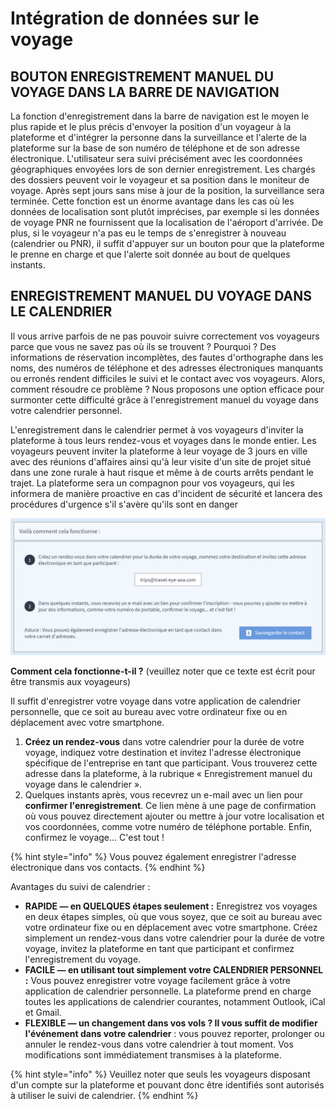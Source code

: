 # Intégration de données sur le voyage

## BOUTON ENREGISTREMENT MANUEL DU VOYAGE DANS LA BARRE DE NAVIGATION

La fonction d'enregistrement dans la barre de navigation est le moyen le plus rapide et le plus précis d'envoyer la position d'un voyageur à la plateforme et d'intégrer la personne dans la surveillance et l'alerte de la plateforme sur la base de son numéro de téléphone et de son adresse électronique. L'utilisateur sera suivi précisément avec les coordonnées géographiques envoyées lors de son dernier enregistrement. Les chargés des dossiers peuvent voir le voyageur et sa position dans le moniteur de voyage. Après sept jours sans mise à jour de la position, la surveillance sera terminée. Cette fonction est un énorme avantage dans les cas où les données de localisation sont plutôt imprécises, par exemple si les données de voyage PNR ne fournissent que la localisation de l'aéroport d'arrivée. De plus, si le voyageur n'a pas eu le temps de s'enregistrer à nouveau \(calendrier ou PNR\), il suffit d'appuyer sur un bouton pour que la plateforme le prenne en charge et que l'alerte soit donnée au bout de quelques instants.

## ENREGISTREMENT MANUEL DU VOYAGE DANS LE CALENDRIER

Il vous arrive parfois de ne pas pouvoir suivre correctement vos voyageurs parce que vous ne savez pas où ils se trouvent ? Pourquoi ? Des informations de réservation incomplètes, des fautes d'orthographe dans les noms, des numéros de téléphone et des adresses électroniques manquants ou erronés rendent difficiles le suivi et le contact avec vos voyageurs. Alors, comment résoudre ce problème ? Nous proposons une option efficace pour surmonter cette difficulté grâce à l'enregistrement manuel du voyage dans votre calendrier personnel.

L'enregistrement dans le calendrier permet à vos voyageurs d'inviter la plateforme à tous leurs rendez-vous et voyages dans le monde entier. Les voyageurs peuvent inviter la plateforme à leur voyage de 3 jours en ville avec des réunions d'affaires ainsi qu'à leur visite d'un site de projet situé dans une zone rurale à haut risque et même à de courts arrêts pendant le trajet. La plateforme sera un compagnon pour vos voyageurs, qui les informera de manière proactive en cas d'incident de sécurité et lancera des procédures d'urgence s'il s'avère qu'ils sont en danger

![](../.gitbook/assets/calendar-trip-registration%20%285%29.jpg)

**Comment cela fonctionne-t-il ?** \(veuillez noter que ce texte est écrit pour être transmis aux voyageurs\)

Il suffit d'enregistrer votre voyage dans votre application de calendrier personnelle, que ce soit au bureau avec votre ordinateur fixe ou en déplacement avec votre smartphone.

1. **Créez un rendez-vous** dans votre calendrier pour la durée de votre voyage, indiquez votre destination et invitez l'adresse électronique spécifique de l'entreprise en tant que participant. Vous trouverez cette adresse dans la plateforme, à la rubrique « Enregistrement manuel du voyage dans le calendrier ». 
2. Quelques instants après, vous recevrez un e-mail avec un lien pour **confirmer l'enregistrement**. Ce lien mène à une page de confirmation où vous pouvez directement ajouter ou mettre à jour votre localisation et vos coordonnées, comme votre numéro de téléphone portable. Enfin, confirmez le voyage... C'est tout !

{% hint style="info" %}
Vous pouvez également enregistrer l'adresse électronique dans vos contacts.
{% endhint %}

Avantages du suivi de calendrier :

* **RAPIDE — en QUELQUES étapes seulement :** Enregistrez vos voyages en deux étapes simples, où que vous soyez, que ce soit au bureau avec votre ordinateur fixe ou en déplacement avec votre smartphone. Créez simplement un rendez-vous dans votre calendrier pour la durée de votre voyage, invitez la plateforme en tant que participant et confirmez l'enregistrement du voyage. 
* **FACILE — en utilisant tout simplement votre CALENDRIER PERSONNEL :** Vous pouvez enregistrer votre voyage facilement grâce à votre application de calendrier personnelle. La plateforme prend en charge toutes les applications de calendrier courantes, notamment Outlook, iCal et Gmail.
* **FLEXIBLE — un changement dans vos vols ? Il vous suffit de modifier l'événement dans votre calendrier** : vous pouvez reporter, prolonger ou annuler le rendez-vous dans votre calendrier à tout moment. Vos modifications sont immédiatement transmises à la plateforme.

{% hint style="info" %}
Veuillez noter que seuls les voyageurs disposant d'un compte sur la plateforme et pouvant donc être identifiés sont autorisés à utiliser le suivi de calendrier.
{% endhint %}


